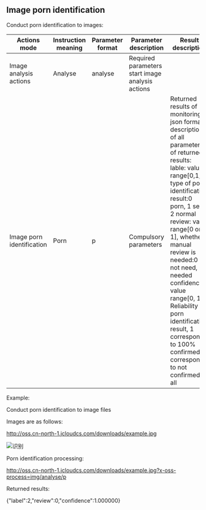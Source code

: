 ## Image porn identification

Conduct porn identification to images:

|Actions mode|Instruction meaning|Parameter format|Parameter description|Result description|
|-|-|-|-|-|
|Image analysis actions|Analyse|analyse|Required parameters<br>start image analysis actions||
|Image porn identification|Porn|p|Compulsory parameters|Returned results of monitoring json format, description of all parameters of returned results: <br>lable: value range[0,1,2], type of porn identification result:0 porn, 1 sexy, 2 normal<br>review: value range[0 or 1], whether manual review is needed:0 not need, 1 needed<br>confidence: value range[0, 1], Reliability of porn identification result, 1 corresponds to 100% confirmed, 0 corresponds to not confirmed at all|

Example:

Conduct porn identification to image files

Images are as follows:

http://oss.cn-north-1.jcloudcs.com/downloads/example.jpg

![识别](https://github.com/jdcloudcom/cn/blob/edit/image/Object-Storage-Service/OSS-065.jpg)

Porn identification processing:

http://oss.cn-north-1.jcloudcs.com/downloads/example.jpg?x-oss-process=img/analyse/p

Returned results:

{"label":2,"review":0,"confidence":1.000000}
